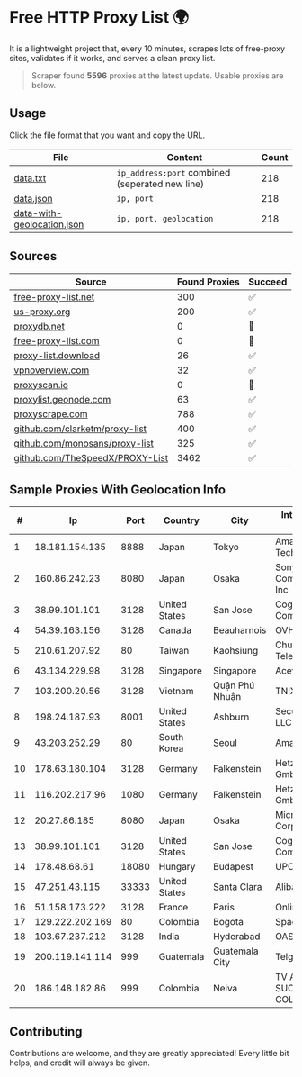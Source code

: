 
# Free HTTP Proxy List 🌍

It is a lightweight project that, every 10 minutes, scrapes lots of free-proxy sites, validates if it works, and serves a clean proxy list.


> Scraper found **5596** proxies at the latest update. Usable proxies are below.

## Usage

Click the file format that you want and copy the URL.


|File|Content|Count|
|----|-------|-----|
|[data.txt](https://raw.githubusercontent.com/themiralay/Proxy-List-World/master/data.txt)|`ip_address:port` combined (seperated new line)|218|
|[data.json](https://raw.githubusercontent.com/themiralay/Proxy-List-World/master/data.json)|`ip, port`|218|
|[data-with-geolocation.json](https://raw.githubusercontent.com/themiralay/Proxy-List-World/master/data-with-geolocation.json)|`ip, port, geolocation`|218|

## Sources

|Source|Found Proxies|Succeed|
|------|-------------|-------|
|[free-proxy-list.net](https://free-proxy-list.net)|300|✅|
|[us-proxy.org](https://www.us-proxy.org)|200|✅|
|[proxydb.net](http://proxydb.net)|0|🚫|
|[free-proxy-list.com](https://free-proxy-list.com/?page=&port=&type%5B%5D=http&type%5B%5D=https&up_time=0&search=Search)|0|🚫|
|[proxy-list.download](https://www.proxy-list.download/HTTP)|26|✅|
|[vpnoverview.com](https://vpnoverview.com/privacy/anonymous-browsing/free-proxy-servers)|32|✅|
|[proxyscan.io](https://www.proxyscan.io)|0|🚫|
|[proxylist.geonode.com](https://proxylist.geonode.com/api/proxy-list?limit=300&page=1&sort_by=lastChecked&sort_type=desc&protocols=http,https)|63|✅|
|[proxyscrape.com](https://api.proxyscrape.com/v2/?request=displayproxies&protocol=http&timeout=10000&country=all&ssl=all&anonymity=all)|788|✅|
|[github.com/clarketm/proxy-list](https://raw.githubusercontent.com/clarketm/proxy-list/master/proxy-list-raw.txt)|400|✅|
|[github.com/monosans/proxy-list](https://raw.githubusercontent.com/monosans/proxy-list/main/proxies/http.txt)|325|✅|
|[github.com/TheSpeedX/PROXY-List](https://raw.githubusercontent.com/TheSpeedX/PROXY-List/master/http.txt)|3462|✅|


## Sample Proxies With Geolocation Info

|#|Ip|Port|Country|City|Internet Service Provider|
|-|--|----|-------|----|-------------------------|
|1|18.181.154.135|8888|Japan|Tokyo|Amazon Technologies Inc.|
|2|160.86.242.23|8080|Japan|Osaka|Sony Network Communications Inc|
|3|38.99.101.101|3128|United States|San Jose|Cogent Communications|
|4|54.39.163.156|3128|Canada|Beauharnois|OVH SAS|
|5|210.61.207.92|80|Taiwan|Kaohsiung|Chunghwa Telecom Co., Ltd.|
|6|43.134.229.98|3128|Singapore|Singapore|Aceville Pte.ltd|
|7|103.200.20.56|3128|Vietnam|Quận Phú Nhuận|TNIX|
|8|198.24.187.93|8001|United States|Ashburn|Secured Servers LLC|
|9|43.203.252.29|80|South Korea|Seoul|Amazon.com, Inc.|
|10|178.63.180.104|3128|Germany|Falkenstein|Hetzner Online GmbH|
|11|116.202.217.96|1080|Germany|Falkenstein|Hetzner Online GmbH|
|12|20.27.86.185|8080|Japan|Osaka|Microsoft Corporation|
|13|38.99.101.101|3128|United States|San Jose|Cogent Communications|
|14|178.48.68.61|18080|Hungary|Budapest|UPC|
|15|47.251.43.115|33333|United States|Santa Clara|Alibaba Cloud LLC|
|16|51.158.173.222|3128|France|Paris|Online S.A.S.|
|17|129.222.202.169|80|Colombia|Bogota|SpaceX Starlink|
|18|103.67.237.212|3128|India|Hyderabad|OASISGSSERVICES|
|19|200.119.141.114|999|Guatemala|Guatemala City|Telgua|
|20|186.148.182.86|999|Colombia|Neiva|TV AZTECA SUCURSAL COLOMBIA|



## Contributing

Contributions are welcome, and they are greatly appreciated! Every
little bit helps, and credit will always be given.

